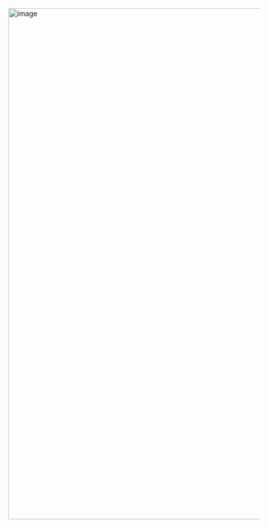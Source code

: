 <img width="1536" height="1024" alt="image" src="https://github.com/user-attachments/assets/a2010b54-5140-4934-b863-3613e13eadae" />
